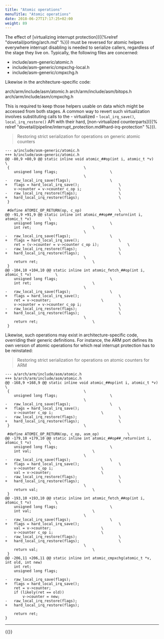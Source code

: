 ```yaml
---
title: "Atomic operations"
menuTitle: "Atomic operations"
date: 2018-06-27T17:17:25+02:00
weight: 89
---
```


The effect of [virtualizing interrupt protection]({{%relref
"dovetail/porting/arch.md" %}}) must be reversed for atomic
helpers everywhere interrupt disabling is needed to serialize callers,
regardless of the stage they live on. Typically, the following files
are concerned:

- include/asm-generic/atomic.h
- include/asm-generic/cmpxchg-local.h
- include/asm-generic/cmpxchg.h

Likewise in the architecture-specific code:

 arch/arm/include/asm/atomic.h
 arch/arm/include/asm/bitops.h
 arch/arm/include/asm/cmpxchg.h

This is required to keep those helpers usable on data which might be
accessed from both stages.  A common way to revert such virtualization
involves substituting calls to the - virtualized - `local_irq_save()`,
`local_irq_restore()` API with their hard, [non-virtualized
counterparts]({{% relref
"dovetail/pipeline/interrupt_protection.md#hard-irq-protection"
%}}).

> Restoring strict serialization for operations on generic atomic counters

```
--- a/include/asm-generic/atomic.h
+++ b/include/asm-generic/atomic.h
@@ -80,9 +80,9 @@ static inline void atomic_##op(int i, atomic_t *v)			\
 {									\
 	unsigned long flags;						\
 									\
-	raw_local_irq_save(flags);					\
+	flags = hard_local_irq_save();					\
 	v->counter = v->counter c_op i;					\
-	raw_local_irq_restore(flags);					\
+	hard_local_irq_restore(flags);					\
 }
 
 #define ATOMIC_OP_RETURN(op, c_op)					\
@@ -91,9 +91,9 @@ static inline int atomic_##op##_return(int i, atomic_t *v)		\
 	unsigned long flags;						\
 	int ret;							\
 									\
-	raw_local_irq_save(flags);					\
+	flags = hard_local_irq_save();					\
 	ret = (v->counter = v->counter c_op i);				\
-	raw_local_irq_restore(flags);					\
+	hard_local_irq_restore(flags);					\
 									\
 	return ret;							\
 }
@@ -104,10 +104,10 @@ static inline int atomic_fetch_##op(int i, atomic_t *v)			\
 	unsigned long flags;						\
 	int ret;							\
 									\
-	raw_local_irq_save(flags);					\
+	flags = hard_local_irq_save();					\
 	ret = v->counter;						\
 	v->counter = v->counter c_op i;					\
-	raw_local_irq_restore(flags);					\
+	hard_local_irq_restore(flags);					\
 									\
 	return ret;							\
 }
```

Likewise, such operations may exist in architecture-specific code,
overriding their generic definitions. For instance, the ARM port
defines its own version of atomic operations for which real interrupt
protection has to be reinstated:

> Restoring strict serialization for operations on atomic counters for ARM

```
--- a/arch/arm/include/asm/atomic.h
+++ b/arch/arm/include/asm/atomic.h
@@ -168,9 +168,9 @@ static inline void atomic_##op(int i, atomic_t *v)			\
 {									\
 	unsigned long flags;						\
 									\
-	raw_local_irq_save(flags);					\
+	flags = hard_local_irq_save();					\
 	v->counter c_op i;						\
-	raw_local_irq_restore(flags);					\
+	hard_local_irq_restore(flags);					\
 }									\
 
 #define ATOMIC_OP_RETURN(op, c_op, asm_op)				\
@@ -179,10 +179,10 @@ static inline int atomic_##op##_return(int i, atomic_t *v)		\
 	unsigned long flags;						\
 	int val;							\
 									\
-	raw_local_irq_save(flags);					\
+	flags = hard_local_irq_save();					\
 	v->counter c_op i;						\
 	val = v->counter;						\
-	raw_local_irq_restore(flags);					\
+	hard_local_irq_restore(flags);					\
 									\
 	return val;							\
 }
@@ -193,10 +193,10 @@ static inline int atomic_fetch_##op(int i, atomic_t *v)			\
 	unsigned long flags;						\
 	int val;							\
 									\
-	raw_local_irq_save(flags);					\
+	flags = hard_local_irq_save();					\
 	val = v->counter;						\
 	v->counter c_op i;						\
-	raw_local_irq_restore(flags);					\
+	hard_local_irq_restore(flags);					\
 									\
 	return val;							\
 }
@@ -206,11 +206,11 @@ static inline int atomic_cmpxchg(atomic_t *v, int old, int new)
 	int ret;
 	unsigned long flags;
 
-	raw_local_irq_save(flags);
+	flags = hard_local_irq_save();
 	ret = v->counter;
 	if (likely(ret == old))
 		v->counter = new;
-	raw_local_irq_restore(flags);
+	hard_local_irq_restore(flags);
 
 	return ret;
}
```

---

{{<lastmodified>}}
